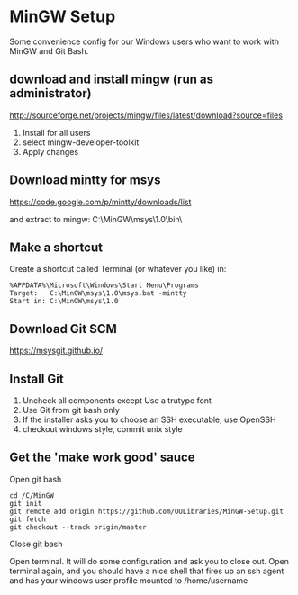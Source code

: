 # MinGW Setup
Some convenience config for our Windows users who want to work with MinGW and Git Bash. 


## download and install mingw (run as administrator)
<http://sourceforge.net/projects/mingw/files/latest/download?source=files>

1. Install for all users
2. select mingw-developer-toolkit
3. Apply changes


## Download mintty for msys
<https://code.google.com/p/mintty/downloads/list>

and extract to mingw:
    C:\MinGW\msys\1.0\bin\

## Make a shortcut
Create a shortcut called Terminal (or whatever you like) in:
```
%APPDATA%\Microsoft\Windows\Start Menu\Programs
Target:   C:\MinGW\msys\1.0\msys.bat -mintty
Start in: C:\MinGW\msys\1.0
```

## Download Git SCM
<https://msysgit.github.io/>


## Install Git
1. Uncheck all components except Use a trutype font
2. Use Git from git bash only
3. If the installer asks you to choose an SSH executable, use OpenSSH
4. checkout windows style, commit unix style

## Get the 'make work good' sauce
Open git bash
```
cd /C/MinGW
git init
git remote add origin https://github.com/OULibraries/MinGW-Setup.git
git fetch
git checkout --track origin/master
```

Close git bash

Open terminal. It will do some configuration and ask you to close out.
Open terminal again, and you should have a nice shell that fires up an ssh agent
and has your windows user profile mounted to /home/username
